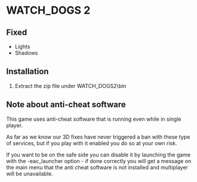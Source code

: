 WATCH_DOGS 2
============

Fixed
-----
- Lights
- Shadows

Installation
------------
1. Extract the zip file under WATCH_DOGS2\bin

Note about anti-cheat software
------------------------------
This game uses anti-cheat software that is running even while in single player.

As far as we know our 3D fixes have never triggered a ban with these type of
services, but if you play with it enabled you do so at your own risk.

If you want to be on the safe side you can disable it by launching the game
with the -eac_launcher option - if done correctly you will get a message on the
main menu that the anti cheat software is not installed and multiplayer will be
unavailable.
